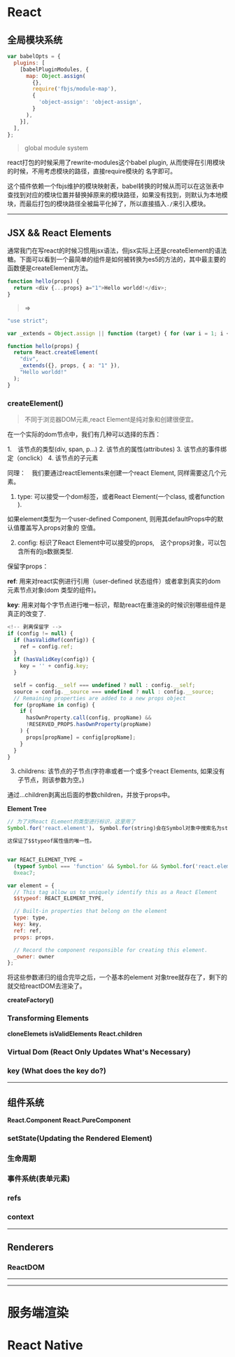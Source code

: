 # React

## 全局模块系统

```js
var babelOpts = {
  plugins: [
    [babelPluginModules, {
      map: Object.assign(
        {},
        require('fbjs/module-map'),
        {
          'object-assign': 'object-assign',
        }
      ),
    }],
  ],
};
```

> global module system

react打包的时候采用了rewrite-modules这个babel plugin,
从而使得在引用模块的时候，不用考虑模块的路径，直接require模块的
名字即可。

这个插件依赖一个fbjs维护的模块映射表，babel转换的时候从而可以在这张表中查找到对应的模块位置并替换掉原来的模块路径，如果没有找到，则默认为本地模块，而最后打包的模块路径全被扁平化掉了，所以直接插入`./`来引入模块。

-----

## JSX && React Elements
通常我门在写react的时候习惯用jsx语法，但jsx实际上还是createElement的语法糖。下面可以看到一个最简单的组件是如何被转换为es5的方法的，其中最主要的函数便是createElement方法。

```js
function hello(props) {
  return <div {...props} a="1">Hello worldd!</div>;
}
```

> => 

```js
"use strict";

var _extends = Object.assign || function (target) { for (var i = 1; i < arguments.length; i++) { var source = arguments[i]; for (var key in source) { if (Object.prototype.hasOwnProperty.call(source, key)) { target[key] = source[key]; } } } return target; };

function hello(props) {
  return React.createElement(
    "div",
    _extends({}, props, { a: "1" }),
    "Hello worldd!"
  );
}
```

### __createElement()__

> 不同于浏览器DOM元素,react Element是纯对象和创建很便宜。

在一个实际的dom节点中，我们有几种可以选择的东西：

1.　该节点的类型(div, span, p...)
2. 该节点的属性(attributes)
3. 该节点的事件绑定（onclick）
4. 该节点的子元素

同理：　我们要通过reactElements来创建一个react Element,
同样需要这几个元素。

1. type: 可以接受一个dom标签，或者React Element(一个class, 或者function ).

如果element类型为一个user-defined Component,
则用其defaultProps中的默认值覆盖写入props对象的
空值。


2. config: 标识了React Element中可以接受的props,　这个props对象，可以包含所有的js数据类型.

保留字props：

__ref__: 用来对react实例进行引用（user-defined 状态组件）或者拿到真实的dom 元素节点对象(dom 类型的组件)。

__key__: 用来对每个字节点进行唯一标识，帮助react在重渲染的时候识别哪些组件是真正的改变了.


```js
<!-- 剥离保留字 -->
if (config != null) {
  if (hasValidRef(config)) {
    ref = config.ref;
  }
  if (hasValidKey(config)) {
    key = '' + config.key;
  }

  self = config.__self === undefined ? null : config.__self;
  source = config.__source === undefined ? null : config.__source;
  // Remaining properties are added to a new props object
  for (propName in config) {
    if (
      hasOwnProperty.call(config, propName) &&
      !RESERVED_PROPS.hasOwnProperty(propName)
    ) {
      props[propName] = config[propName];
    }
  }
}
```

3. childrens: 该节点的子节点(字符串或者一个或多个react Elements, 如果没有子节点，则该参数为空。)

通过...children剥离出后面的参数children，并放于props中。

__Element Tree__

```javascript
// 为了对React ELement的类型进行标识，这里用了
Symbol.for('react.element')，　Symbol.for(string)会在Symbol对象中搜索名为string的Symbol值，如果找到该值，则返回，如果没有，则返回一个新的Symbol值。

这保证了$$typeof属性值的唯一性。


var REACT_ELEMENT_TYPE =
  (typeof Symbol === 'function' && Symbol.for && Symbol.for('react.element')) ||
  0xeac7;

var element = {
  // This tag allow us to uniquely identify this as a React Element
  $$typeof: REACT_ELEMENT_TYPE,

  // Built-in properties that belong on the element
  type: type,
  key: key,
  ref: ref,
  props: props,

  // Record the component responsible for creating this element.
  _owner: owner
};
```

将这些参数递归的组合完毕之后，一个基本的element 对象tree就存在了，剩下的就交给reactDOM去渲染了。

__createFactory()__

### Transforming Elements
__cloneElemets__
__isValidElements__
__React.children__ 

### Virtual Dom  (React Only Updates What's Necessary)

### key (What does the key do?)

------

## 组件系统







































__React.Component__
__React.PureComponent__

### setState(Updating the Rendered Element)

### 生命周期

### 事件系统(表单元素)

### refs

### context

------

## Renderers

### ReactDOM



----------

--------

# 服务端渲染　

# React Native


























